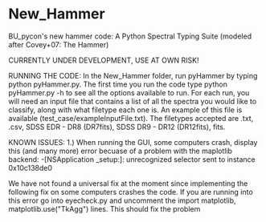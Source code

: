 # New_Hammer
BU_pycon's new hammer code: A Python Spectral Typing Suite (modeled after Covey+07: The Hammer)

CURRENTLY UNDER DEVELOPMENT, USE AT OWN RISK!

RUNNING THE CODE: In the New\_Hammer folder, run pyHammer by typing python pyHammer.py. The first time you run the code type python pyHammer.py -h to see all the options available to run. For each run, you will need an input file that contains a list of all the spectra you would like to classify, along with what filetype each one is. An example of this file is available (test_case/exampleInputFile.txt). The filetypes accepted are .txt, .csv, SDSS EDR - DR8 (DR7fits), SDSS DR9 - DR12 (DR12fits), fits. 


KNOWN ISSUES: 
1.) When running the GUI, some computers crash, display this (and many more) error becuase of a problem with the maplotlib backend: 
-[NSApplication _setup:]: unrecognized selector sent to instance 0x10c138de0

We have not found a universal fix at the moment since implementing the following fix on some computers crashes the code. If you are running into this error go into eyecheck.py and uncomment the import matplotlib, matplotlib.use("TkAgg") lines. This should fix the problem


